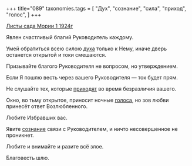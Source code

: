 +++
title="089"
taxonomies.tags = [
 "Дух",
 "сознание",
 "сила",
 "приход",
 "голос",
]
+++

[Листы сада Мории 1 1924г](/agni/1924)

Явлен счастливый благий Руководитель каждому.   

Умей обратиться всею силою [духа](/tags/Дух) только к Нему, иначе дверь останется открытой и токи смешаются.   

Призывайте благого Руководителя не вопросом, но утверждением.   

Если Я пошлю весть через вашего Руководителя — ток будет прям.   

Не слушайте тех, которые [приходят](/tags/приход) во время безразличия вашего.   

Окно, во тьму открытое, приносит ночные [голоса](/tags/голос), но зов любви принесёт ответ Возлюбленного.   

Любите Избравших вас.   

Явите [сознание](/tags/сознание) связи с Руководителем, и ничто несовершенное не проникнет.   

Любите и внимайте и разите всё злое.   

Благовесть шлю.   

